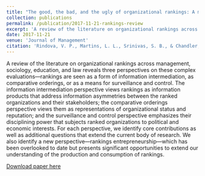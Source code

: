 ```yaml
---
title: "The good, the bad, and the ugly of organizational rankings: A multidisciplinary review of the literature and directions for future research"
collection: publications
permalink: /publication/2017-11-21-rankings-review
excerpt: 'A review of the literature on organizational rankings across management, sociology, education, and law reveals three perspectives on these complex evaluations—rankings are seen as a form of information intermediation, as comparative orderings, or as a means for surveillance and control. The information intermediation perspective views rankings as information products that address information asymmetries between the ranked organizations and their stakeholders; the comparative orderings perspective views them as representations of organizational status and reputation; and the surveillance and control perspective emphasizes their disciplining power that subjects ranked organizations to political and economic interests. For each perspective, we identify core contributions as well as additional questions that extend the current body of research. We also identify a new perspective—rankings entrepreneurship—which has been overlooked to date but presents significant opportunities to extend our understanding of the production and consumption of rankings.'
date: 2017-11-21
venue: 'Journal of Management' 
citation: 'Rindova, V. P., Martins, L. L., Srinivas, S. B., & Chandler, D. (2018). The Good, the Bad, and the Ugly of Organizational Rankings: A Multidisciplinary Review of the Literature and Directions for Future Research. Journal of Management, 44(6), 2175–2208. https://doi.org/10.1177/0149206317741962'
---
```

A review of the literature on organizational rankings across management, sociology, education, and law reveals three perspectives on these complex evaluations—rankings are seen as a form of information intermediation, as comparative orderings, or as a means for surveillance and control. The information intermediation perspective views rankings as information products that address information asymmetries between the ranked organizations and their stakeholders; the comparative orderings perspective views them as representations of organizational status and reputation; and the surveillance and control perspective emphasizes their disciplining power that subjects ranked organizations to political and economic interests. For each perspective, we identify core contributions as well as additional questions that extend the current body of research. We also identify a new perspective—rankings entrepreneurship—which has been overlooked to date but presents significant opportunities to extend our understanding of the production and consumption of rankings.

[Download paper here](https://journals.sagepub.com/doi/abs/10.1177/0149206317741962)

